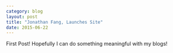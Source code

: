 ```yaml
---
category: blog
layout: post
title: "Jonathan Fang, Launches Site"
date: 2015-06-22
---
```


First Post! 
Hopefully I can do something meaningful with my blogs!
